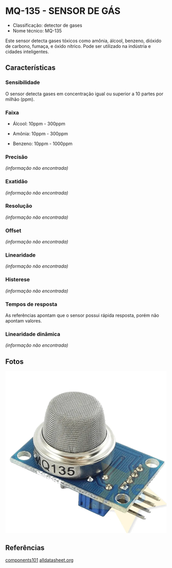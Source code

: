 # MQ-135 - SENSOR DE GÁS

- Classificação: detector de gases
- Nome técnico: MQ-135

Este sensor detecta gases tóxicos como amônia, álcool, benzeno, dióxido de carbono, fumaça, e óxido nítrico. Pode ser utilizado na indústria e cidades inteligentes.


## Características

### Sensibilidade
O sensor detecta gases em concentração igual ou superior a 10 partes por milhão (ppm).


### Faixa


- Álcool: 10ppm - 300ppm

- Amônia: 10ppm - 300ppm

- Benzeno: 10ppm - 1000ppm


### Precisão
*(informação não encontrada)*

### Exatidão
*(informação não encontrada)*

### Resolução
*(informação não encontrada)*

### Offset
*(informação não encontrada)*

### Linearidade
*(informação não encontrada)*

### Histerese
*(informação não encontrada)*

### Tempos de resposta
As referências apontam que o sensor possui rápida resposta, porém não apontam valores.

### Linearidade dinâmica
*(informação não encontrada)*

## Fotos

![MQ-135](imgs/mq-135.jpg)

## Referências

[components101](https://components101.com/sensors/mq135-gas-sensor-for-air-quality)
[alldatasheet.org](https://www.olimex.com/Products/Components/Sensors/Gas/SNS-MQ135/resources/SNS-MQ135.pdf)
